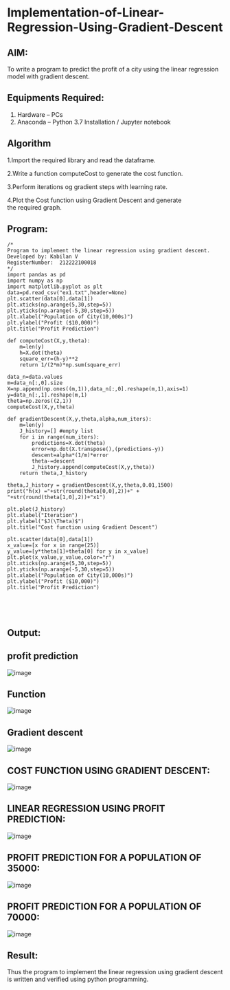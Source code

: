 # Implementation-of-Linear-Regression-Using-Gradient-Descent

## AIM:
To write a program to predict the profit of a city using the linear regression model with gradient descent.

## Equipments Required:
1. Hardware – PCs
2. Anaconda – Python 3.7 Installation / Jupyter notebook

## Algorithm
1.Import the required library and read the dataframe.

2.Write a function computeCost to generate the cost function.

3.Perform iterations og gradient steps with learning rate.

4.Plot the Cost function using Gradient Descent and generate the required graph. 
## Program:
```
/*
Program to implement the linear regression using gradient descent.
Developed by: Kabilan V
RegisterNumber:  212222100018
*/
import pandas as pd
import numpy as np
import matplotlib.pyplot as plt
data=pd.read_csv("ex1.txt",header=None)
plt.scatter(data[0],data[1])
plt.xticks(np.arange(5,30,step=5))
plt.yticks(np.arange(-5,30,step=5))
plt.xlabel("Population of City(10,000s)")
plt.ylabel("Profit ($10,000)")
plt.title("Profit Prediction")

def computeCost(X,y,theta):
    m=len(y) 
    h=X.dot(theta) 
    square_err=(h-y)**2
    return 1/(2*m)*np.sum(square_err) 

data_n=data.values
m=data_n[:,0].size
X=np.append(np.ones((m,1)),data_n[:,0].reshape(m,1),axis=1)
y=data_n[:,1].reshape(m,1)
theta=np.zeros((2,1))
computeCost(X,y,theta) 

def gradientDescent(X,y,theta,alpha,num_iters):
    m=len(y)
    J_history=[] #empty list
    for i in range(num_iters):
        predictions=X.dot(theta)
        error=np.dot(X.transpose(),(predictions-y))
        descent=alpha*(1/m)*error
        theta-=descent
        J_history.append(computeCost(X,y,theta))
    return theta,J_history

theta,J_history = gradientDescent(X,y,theta,0.01,1500)
print("h(x) ="+str(round(theta[0,0],2))+" + "+str(round(theta[1,0],2))+"x1")

plt.plot(J_history)
plt.xlabel("Iteration")
plt.ylabel("$J(\Theta)$")
plt.title("Cost function using Gradient Descent")

plt.scatter(data[0],data[1])
x_value=[x for x in range(25)]
y_value=[y*theta[1]+theta[0] for y in x_value]
plt.plot(x_value,y_value,color="r")
plt.xticks(np.arange(5,30,step=5))
plt.yticks(np.arange(-5,30,step=5))
plt.xlabel("Population of City(10,000s)")
plt.ylabel("Profit ($10,000)")
plt.title("Profit Prediction")





```

## Output:
## profit prediction
![image](https://github.com/kabilan22000284/Implementation-of-Linear-Regression-Using-Gradient-Descent/assets/123469171/0ab53209-02a5-4a56-9943-90eab6853e2b)
## Function
![image](https://github.com/kabilan22000284/Implementation-of-Linear-Regression-Using-Gradient-Descent/assets/123469171/0fb1c420-fe5f-4e33-8950-ae6afc86d145)
## Gradient descent
![image](https://github.com/kabilan22000284/Implementation-of-Linear-Regression-Using-Gradient-Descent/assets/123469171/c3255500-128c-4e30-b037-9c414cb4c9c0)
## COST FUNCTION USING GRADIENT DESCENT:
![image](https://github.com/kabilan22000284/Implementation-of-Linear-Regression-Using-Gradient-Descent/assets/123469171/7061d5b0-a6aa-4855-9c90-fdec3cbb12fa)
## LINEAR REGRESSION USING PROFIT PREDICTION:
![image](https://github.com/kabilan22000284/Implementation-of-Linear-Regression-Using-Gradient-Descent/assets/123469171/fc6e44b4-1341-4f78-bfcb-09fb6657930c)
## PROFIT PREDICTION FOR A POPULATION OF 35000:
![image](https://github.com/kabilan22000284/Implementation-of-Linear-Regression-Using-Gradient-Descent/assets/123469171/0d145671-a3c0-42f0-afd0-6cc69f3b1a8f)
## PROFIT PREDICTION FOR A POPULATION OF 70000:
![image](https://github.com/kabilan22000284/Implementation-of-Linear-Regression-Using-Gradient-Descent/assets/123469171/6c30dfa9-cfb4-4fd5-a151-497ffb14a094)




## Result:
Thus the program to implement the linear regression using gradient descent is written and verified using python programming.
